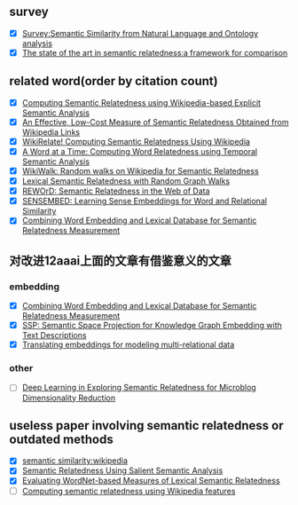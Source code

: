## survey
- [x] [Survey:Semantic Similarity from Natural Language and Ontology analysis](https://arxiv.org/pdf/1704.05295.pdf)
- [x] [The state of the art in semantic relatedness:a framework for comparison](http://192.168.162.7/cache/13/03/ls3.rnet.ryerson.ca/974eb499583848cb0fad73f86ef365b4/State_of_the_art_in_semantic_relatedness_a_framework_for_comparison.pdf)

## related word(order by citation count)
- [x] [Computing Semantic Relatedness using Wikipedia-based Explicit Semantic Analysis](https://www.aaai.org/Papers/IJCAI/2007/IJCAI07-259.pdf)
- [x] [An Effective, Low-Cost Measure of Semantic Relatedness Obtained from Wikipedia Links](https://www.aaai.org/Papers/Workshops/2008/WS-08-15/WS08-15-005.pdf)
- [x] [WikiRelate! Computing Semantic Relatedness Using Wikipedia](http://www.aaai.org/Papers/AAAI/2006/AAAI06-223.pdf)
- [x] [A Word at a Time: Computing Word Relatedness using Temporal Semantic Analysis](http://citeseerx.ist.psu.edu/viewdoc/download?doi=10.1.1.205.8607&rep=rep1&type=pdf)
- [x] [WikiWalk: Random walks on Wikipedia for Semantic Relatedness](https://nlp.stanford.edu/pubs/wikiwalk-textgraphs09.pdf)
- [x] [Lexical Semantic Relatedness with Random Graph Walks](https://nlp.stanford.edu/pubs/Hughes-Ramage-EMNLP2007.pdf)
- [x] [REWOrD: Semantic Relatedness in the Web of Data](https://www.aaai.org/ocs/index.php/AAAI/AAAI12/paper/download/4923/5129)
- [x] [SENSEMBED: Learning Sense Embeddings for Word and Relational Similarity](http://www.aclweb.org/anthology/P15-1010)
- [x] [Combining Word Embedding and Lexical Database for Semantic Relatedness Measurement](http://gdac.uqam.ca/WWW2016-Proceedings/companion/p73.pdf)

## 对改进12aaai上面的文章有借鉴意义的文章
### embedding 
- [x] [Combining Word Embedding and Lexical Database for Semantic Relatedness Measurement](http://gdac.uqam.ca/WWW2016-Proceedings/companion/p73.pdf)
- [x] [SSP: Semantic Space Projection for Knowledge Graph Embedding with Text Descriptions](https://arxiv.org/pdf/1604.04835.pdf)
- [x] [Translating embeddings for modeling multi-relational data](https://papers.nips.cc/paper/5071-translating-embeddings-for-modeling-multi-relational-data.pdf)
### other
- [ ] [Deep Learning in Exploring Semantic Relatedness for Microblog Dimensionality Reduction](http://ieeexplore.ieee.org/stamp/stamp.jsp?arnumber=7418164)

## useless paper involving semantic relatedness or outdated methods
- [x] [semantic similarity:wikipedia](https://en.wikipedia.org/wiki/Semantic_similarity#cite_note-53)
- [x] [Semantic Relatedness Using Salient Semantic Analysis](https://pdfs.semanticscholar.org/4e9c/459390caef1eb116c1f2fcbe7e79717f2964.pdf)
- [x] [Evaluating WordNet-based Measures of Lexical Semantic Relatedness](http://disi.unitn.it/~p2p/RelatedWork/Matching/Budanitsky+Hirst-2006.pdf)
- [ ] [Computing semantic relatedness using Wikipedia features](http://www.sciencedirect.com/science/article/pii/S0950705113001913#b0250)
